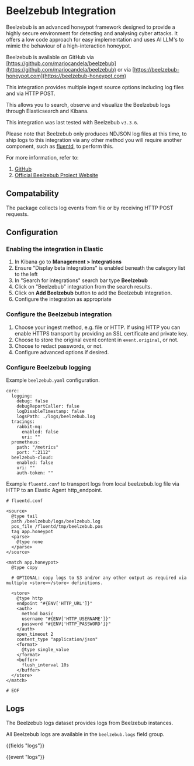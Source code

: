 # Beelzebub Integration

Beelzebub is an advanced honeypot framework designed to provide a highly secure environment for detecting and analysing cyber attacks. It offers a low code approach for easy implementation and uses AI LLM's to mimic the behaviour of a high-interaction honeypot.

Beelzebub is available on GitHub via [https://github.com/mariocandela/beelzebub](https://github.com/mariocandela/beelzebub) or via [https://beelzebub-honeypot.com](https://beelzebub-honeypot.com)

This integration provides multiple ingest source options including log files and via HTTP POST.

This allows you to search, observe and visualize the Beelzebub logs through Elasticsearch and Kibana.

This integration was last tested with Beelzebub `v3.3.6`.

Please note that Beelzebub only produces NDJSON log files at this time, to ship logs to this integration via any other method you will require another component, such as [fluentd](https://www.fluentd.org/), to perform this.

For more information, refer to:
1. [GitHub](https://github.com/mariocandela/beelzebub)
2. [Official Beelzebub Project Website](https://beelzebub-honeypot.com)

## Compatability

The package collects log events from file or by receiving HTTP POST requests.

## Configuration

### Enabling the integration in Elastic

1. In Kibana go to **Management > Integrations**
2. Ensure "Display beta integrations" is enabled beneath the category list to the left
3. In "Search for integrations" search bar type **Beelzebub**
4. Click on "Beelzebub" integration from the search results.
5. Click on **Add Beelzebub** button to add the Beelzebub integration.
6. Configure the integration as appropriate

### Configure the Beelzebub integration

1. Choose your ingest method, e.g. file or HTTP. If using HTTP you can enable HTTPS transport by providing an SSL certificate and private key.
2. Choose to store the original event content in `event.original`, or not.
3. Choose to redact passwords, or not.
4. Configure advanced options if desired.

### Configure Beelzebub logging

Example `beelzebub.yaml` configuration.
```
core:
  logging:
    debug: false
    debugReportCaller: false
    logDisableTimestamp: false
    logsPath: ./logs/beelzebub.log
  tracings:
    rabbit-mq:
      enabled: false
      uri: ""
  prometheus:
    path: "/metrics"
    port: ":2112"
  beelzebub-cloud:
    enabled: false
    uri: ""
    auth-token: ""
```

Example `fluentd.conf` to transport logs from local beelzebub.log file via HTTP to an Elastic Agent http_endpoint.

```
# fluentd.conf

<source>
  @type tail
  path /beelzebub/logs/beelzebub.log
  pos_file /fluentd/tmp/beelzebub.pos
  tag app.honeypot
  <parse>
    @type none
  </parse>
</source>

<match app.honeypot>
  @type copy

  # OPTIONAL: copy logs to S3 and/or any other output as required via multiple <store></store> definitions.

  <store>
    @type http
    endpoint "#{ENV['HTTP_URL']}"
    <auth>
      method basic
      username "#{ENV['HTTP_USERNAME']}"
      password "#{ENV['HTTP_PASSWORD']}"
    </auth>
    open_timeout 2
    content_type "application/json"
    <format>
      @type single_value
    </format>
    <buffer>
      flush_interval 10s
    </buffer>
  </store>
</match>

# EOF
```

## Logs

The Beelzebub logs dataset provides logs from Beelzebub instances.

All Beelzebub logs are available in the `beelzebub.logs` field group.

{{fields "logs"}}

{{event "logs"}}

